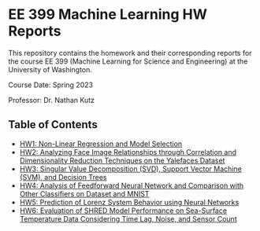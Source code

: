 # EE 399 Machine Learning HW Reports
This repository contains the homework and their corresponding reports for the course EE 399 (Machine Learning for Science and Engineering) at the University of Washington.  

Course Date: Spring 2023  

Professor: Dr. Nathan Kutz  

## Table of Contents
- [HW1: Non-Linear Regression and Model Selection](./HW1/README.rst)
- [HW2: Analyzing Face Image Relationships through Correlation and Dimensionality Reduction Techniques on the Yalefaces Dataset](./HW2/README.md)
- [HW3: Singular Value Decomposition (SVD), Support Vector Machine (SVM), and Decision Trees](./HW3/README.md)
- [HW4: Analysis of Feedforward Neural Network and Comparison with Other Classifiers on Dataset and MNIST](./HW4/README.md)
- [HW5: Prediction of Lorenz System Behavior using Neural Networks](./HW5/README.md)
- [HW6: Evaluation of SHRED Model Performance on Sea-Surface Temperature Data Considering Time Lag, Noise, and Sensor Count](./HW6/README.md)
